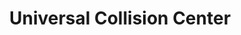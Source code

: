 ---
title: "Universal Collision Center"
url: /tallahassee/universal-collision-center/
shop: Autowerkstatt
---